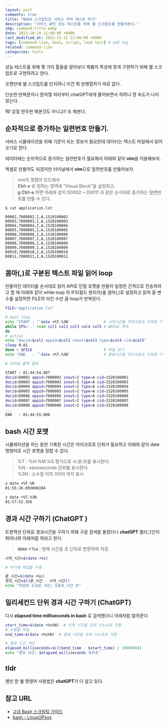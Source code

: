 ```yaml
---
layout: post
comments: true
title: "BASH 스크립트로 서비스 부하 테스트 하기"
description: "서비스 API 성능 테스트를 위해 쉘 스크립트를 만들어본다."
img: command-title.webp
date: 2023-10-29 11:00:00 +0900
last_modified_at: 2023-11-11 22:00:00 +0900
tags: [command-line, bash, script, load test] # add tag
related: command-line
categories: tools
---
```


성능 테스트를 위해 몇 가지 툴들을 알아보다 제품의 특성에 맞게 구현하기 위해 쉘 스크립트로 구현하려고 한다. 

오랜만에 쉘 스크립트를 만지려니 이건 뭐 완행열차가 따로 없다. 

단순한 반복문이나 문자열 처리부터 chatGPT에게 물어보면서 하려니 영 속도가 나지 않는다. 

뭐! 삽질 한두번 해본것도 아니고!! 또 해본다. 

<!--more-->

## 순차적으로 증가하는 일련번호 만들기.

서비스 시뮬레이션을 위해 기준이 되는 정보가 필요한데 데이터는 텍스트 파일에서 읽어오기로 한다. 

데이터에는 순차적으로 증가하는 일련번호가 필요해서 아래와 같이 **vim**을 이용해보자. 

엑셀로 만들어도 되겠지만 터미널에서 **vim**으로 일련번호를 만들어보자. 

> vim의 명령어 모드에서  
> **Ctrl-v** 로 원하는 영역에 "Visual Block"을 설정하고.  
> **g Ctrl-a** 하면 아래와 같이 D0002 ~ D0011 과 같은 순서대로 증가하는 일변번호를 만들 수 있다. 

```text
$ cat application.lst 

D0002,7000002,I,A,1528100002
D0003,7000003,I,A,1528100003
D0004,7000004,I,A,1528100004
D0005,7000005,I,A,1528100005
D0006,7000006,I,A,1528100006
D0007,7000007,I,A,1528100007
D0008,7000008,I,A,1528100008
D0009,7000009,I,A,1528100009
D0010,7000010,I,A,1528100010
D0011,7000011,I,A,1528100011
```

## 콤마(,)로 구분된 텍스트 파일 읽어 loop 

만들어진 데이터를 순서대로 읽어 API로 던질 포맷을 만들어 일정한 간격으로 전송하려고 할 때 아래와 같이 while loop 의 IFS(필드 분리자)를 콤마(,)로 설정하고 읽어 올 변수를 설정하면 FILE의 라인 수만 큼 loop가 반복된다. 

```bash
FILE='application.lst'

# main loop
echo "START : "`date +%T.%3N`               # 시작시간을 마이크로초 단위로 기록
while IFS=',' read col1 col2 col3 col4 col5 # WHILE 루프
do
# action
echo "docid=$col1 appid=$col2 inout=$col3 type=$col4 cid=$col5"
sleep 0.01
done < $FILE                                # 파일 읽기
echo "END   : "`date +%T.%3N`               # 종료시간을 마이크로초 단위로 기록

# 터미널 출력 결과

START : 01:44:54.887
docid=D0002 appid=7000002 inout=I type=A cid=1528100002
docid=D0003 appid=7000003 inout=I type=A cid=1528100003
docid=D0004 appid=7000004 inout=I type=A cid=1528100004
docid=D0005 appid=7000005 inout=I type=A cid=1528100005
docid=D0006 appid=7000006 inout=I type=A cid=1528100006
docid=D0007 appid=7000007 inout=I type=A cid=1528100007
docid=D0008 appid=7000008 inout=I type=A cid=1528100008
...
END   : 01:44:55.006
```

## bash 시간 포맷 

시뮬레이션을 하는 동안 기록한 시간은 마이크로초 단위가 필요하고 아래와 같이 date 명령어로 시간 포맷을 정할 수 있다.  

> %T  : %H:%M:%S 형식으로 시:분:초를 표시한다.  
> %N  : nanoseconds 단위를 표시한다.  
> %3N : 소수점 이하 3자리 까지 표시  

```bash
❯ date +%T.%N
01:55:26.893696184

❯ date +%T.%3N
01:57:52.356
```

## 경과 시간 구하기 (ChatGPT )

트랜잭션 단위로 경과시간을 구하기 위해 구글 검색을 돌렸더니 **chatGPT** 플러그인이 튀어나와 아래처럼 하라고 한다. 

> **date +%s** : 현재 시간을 초 단위로 변환하여 저장.  

```bash
시작_시간=$(date +%s)

# 여기에 작업을 수행

끝_시간=$(date +%s)
경과_시간=$((끝_시간 - 시작_시간))
echo "작업에 소요된 시간: $경과_시간 초"
```

## 밀리세컨드 단위 경과 시간 구하기 (ChatGPT) 

다시 **elapsed time milliseconds in bash** 로 검색했더니 아래처럼 알려준다. 

```bash
start_time=$(date +%s%N)  # 시작 시간을 초와 나노초로 저장
# 수행할 작업
end_time=$(date +%s%N)  # 종료 시간을 초와 나노초로 저장

# 경과 시간 계산
elapsed_milliseconds=$((($end_time - $start_time) / 1000000))
echo "경과 시간: $elapsed_milliseconds 밀리초"
```

## tldr 

웬만 한 쉘 명령어 사용법은 **chatGPT**가 다 알고 있다. 


## 참고 URL
- [고급 Bash 스크립팅 가이드](https://wiki.kldp.org/HOWTO/html/Adv-Bash-Scr-HOWTO/)
- [bash - LinuxOPsys](https://linuxopsys.com/?s=bash)
